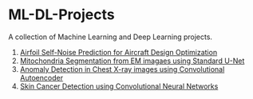 # ML-DL-Projects
A collection of Machine Learning and Deep Learning projects.


1. [Airfoil Self-Noise Prediction for Aircraft Design Optimization](https://github.com/shayanamir0/NASA-Airfoil-Self-Noise)
2. [Mitochondria Segmentation from EM imagaes using Standard U-Net](https://github.com/shayanamir0/Mitochondria-Segmentation)
3. [Anomaly Detection in Chest X-ray images using Convolutional Autoencoder](https://github.com/shayanamir0/Chest-X-Ray-Anomaly-Detection)
4. [Skin Cancer Detection using Convolutional Neural Networks](https://github.com/shayanamir0/Skin-Cancer-Classification)


